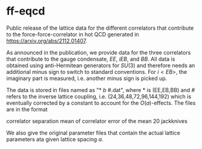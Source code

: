 # ff-eqcd
Public release of the lattice data for the different correlators that contribute to
the force-force-correlator in hot QCD generated
in https://arxiv.org/abs/2112.01407.

As announced in the publication, we provide data for the three correlators that 
contribute to the gauge condensate, $EE$, $i EB$, and $BB$. All data is obtained 
using anti-Hermitean generators for $SU(3)$ and therefore needs an additional minus sign
to switch to standard conventions. For $i<EB>$, the imaginary part is measured, i.e. 
another minus sign is picked up.
  
The data is stored in files named as "* _b_ #.dat", where * is (EE,EB,BB) and # refers to 
the inverse lattice coupling, i.e. (24,36,48,72,96,144,192) which is eventually 
corrected by a constant to account for the $O(a)$-effects. The files are in the format
  
  correlator separation    mean of correlator     error of the mean      20 jackknives
  
  
We also give the original parameter files that contain the actual lattice parameters
ata given lattice spacing $a$.
